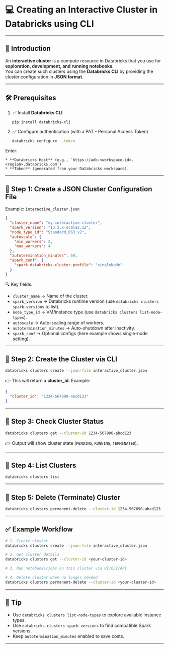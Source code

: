 # 💻 Creating an Interactive Cluster in Databricks using CLI  

---

## 🔹 Introduction  
An **interactive cluster** is a compute resource in Databricks that you use for **exploration, development, and running notebooks**.  
You can create such clusters using the **Databricks CLI** by providing the cluster configuration in **JSON format**.  

---

## 🛠️ Prerequisites  
1. ✅ Install **Databricks CLI**  
```bash
   pip install databricks-cli
````

2. ✅ Configure authentication (with a PAT - Personal Access Token)

```bash
   databricks configure --token
```

Enter:

    * **Databricks Host** (e.g., `https://adb-<workspace-id>.<region>.databricks.com`)
    * **Token** (generated from your Databricks workspace).

---

## 📌 Step 1: Create a JSON Cluster Configuration File

Example: `interactive_cluster.json`

```json
{
  "cluster_name": "my-interactive-cluster",
  "spark_version": "13.3.x-scala2.12",
  "node_type_id": "Standard_DS3_v2",
  "autoscale": {
    "min_workers": 2,
    "max_workers": 4
  },
  "autotermination_minutes": 60,
  "spark_conf": {
    "spark.databricks.cluster.profile": "singleNode"
  }
}
```

🔍 Key fields:

* `cluster_name` → Name of the cluster.
* `spark_version` → Databricks runtime version (use `databricks clusters spark-versions` to list).
* `node_type_id` → VM/instance type (use `databricks clusters list-node-types`).
* `autoscale` → Auto-scaling range of workers.
* `autotermination_minutes` → Auto-shutdown after inactivity.
* `spark_conf` → Optional configs (here example shows single-node setting).

---

## 📌 Step 2: Create the Cluster via CLI

```bash
databricks clusters create --json-file interactive_cluster.json
```

👉 This will return a **cluster\_id**. Example:

```json
{
  "cluster_id": "1234-567890-abcd123"
}
```

---

## 📌 Step 3: Check Cluster Status

```bash
databricks clusters get --cluster-id 1234-567890-abcd123
```

👉 Output will show cluster state (`PENDING`, `RUNNING`, `TERMINATED`).

---

## 📌 Step 4: List Clusters

```bash
databricks clusters list
```

---

## 📌 Step 5: Delete (Terminate) Cluster

```bash
databricks clusters permanent-delete --cluster-id 1234-567890-abcd123
```

---

## ✅ Example Workflow

```bash
# 1. Create cluster
databricks clusters create --json-file interactive_cluster.json

# 2. Get cluster details
databricks clusters get --cluster-id <your-cluster-id>

# 3. Run notebooks/jobs on this cluster via UI/CLI/API

# 4. Delete cluster when no longer needed
databricks clusters permanent-delete --cluster-id <your-cluster-id>
```

---

## 🚀 Tip

* Use `databricks clusters list-node-types` to explore available instance types.
* Use `databricks clusters spark-versions` to find compatible Spark versions.
* Keep `autotermination_minutes` enabled to save costs.

---



